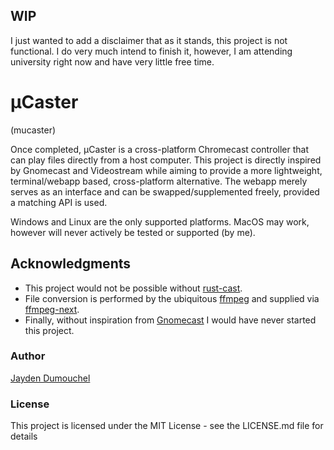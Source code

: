 WIP
---
I just wanted to add a disclaimer that as it stands, this project is not functional. I do very much intend to finish it, however, I am attending university right now and have very little free time.

# μCaster 
(mucaster)

Once completed, μCaster is a cross-platform Chromecast controller that can play files directly from a host computer. This project is directly inspired by Gnomecast and Videostream while aiming to provide a more lightweight, terminal/webapp based, cross-platform alternative. The webapp merely serves as an interface and can be swapped/supplemented freely, provided a matching API is used.

Windows and Linux are the only supported platforms. MacOS may work, however will never actively be tested or supported (by me).   

## Acknowledgments

* This project would not be possible without [rust-cast](https://github.com/azasypkin/rust-cast).   
* File conversion is performed by the ubiquitous [ffmpeg](https://github.com/FFmpeg/FFmpeg) and supplied via [ffmpeg-next](https://github.com/zmwangx/rust-ffmpeg).
* Finally, without inspiration from [Gnomecast](https://github.com/keredson/gnomecast) I would have never started this project. 


### Author

[Jayden Dumouchel](mailto:jdumouch@ualberta.ca)

### License

This project is licensed under the MIT License - see the LICENSE.md file for details
